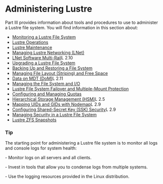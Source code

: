 # Administering Lustre



Part III provides information about tools and procedures to use to administer a Lustre file system. You will find information in this section about:

- [Monitoring a Lustre File System](03.1-Monitoring%20a%20Lustre%20File%20System.md)
- [Lustre Operations](03.2-Lustre%20Operations.md)
- [Lustre Maintenance](03.3-Lustre%20Maintenance.md)
- [Managing Lustre Networking (LNet)](03.4-ManagingLustreNetworking(LNet).md)
- [LNet Software Multi-Rail](03.5-LNet%20Software%20Multi-Rail%202.10.md)L 2.10
- [Upgrading a Lustre File System](03.6-Upgrading%20a%20Lustre%20File%20System.md)
- [Backing Up and Restoring a File System](03.7-BackingUp%20and%20Restoring%20a%20File%20System.md)
- [Managing File Layout (Striping) and Free Space](03.8-Managing%20File%20Layout%20(Striping)%20and%20Free%20Space.md)
- [Data on MDT (DoM)](03.9-Data%20on%20MDT%20(DoM).md)L 2.11
- [Managing the File System and I/O](03.12-Managing%20the%20File%20System%20and%20IO.md)
- [Lustre File System Failover and Multiple-Mount Protection](03.12-Managing%20the%20File%20System%20and%20IO.md)
- [Configuring and Managing Quotas](03.14-Configuring%20and%20Managing%20Quotas.md)
- [Hierarchical Storage Management (HSM)](03.14-Configuring%20and%20Managing%20Quotas.md)L 2.5
- [Mapping UIDs and GIDs with Nodemap](03.16-Mapping%20UIDs%20and%20GIDs%20with%20Nodemap.md)L 2.9
- [Configuring Shared-Secret Key (SSK) Security](03.17-Configuring%20Shared-Secret%20Key%20(SSK)%20Security.md)L 2.9
- [Managing Security in a Lustre File System](03.18-Managing%20Security%20in%20a%20Lustre%20File%20System.md)
- [Lustre ZFS Snapshots](03.19-Lustre%20ZFS%20Snapshots.md)

### Tip

The starting point for administering a Lustre file system is to monitor all logs and console logs for system health:

\- Monitor logs on all servers and all clients.

\- Invest in tools that allow you to condense logs from multiple systems.

\- Use the logging resources provided in the Linux distribution.
